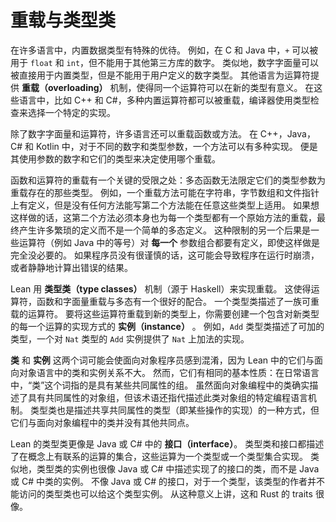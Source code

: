 <!--
# Overloading and Type Classes
-->

# 重载与类型类

<!--
In many languages, the built-in datatypes get special treatment.
For example, in C and Java, `+` can be used to add `float`s and `int`s, but not arbitrary-precision numbers from a third-party library.
Similarly, numeric literals can be used directly for the built-in types, but not for user-defined number types.
Other languages provide an _overloading_ mechanism for operators, where the same operator can be given a meaning for a new type.
In these languages, such as C++ and C#, a wide variety of built-in operators can be overloaded, and the compiler uses the type checker to select a particular implementation.
-->

在许多语言中，内置数据类型有特殊的优待。
例如，在 C 和 Java 中，`+` 可以被用于 `float` 和 `int`，但不能用于其他第三方库的数字。
类似地，数字字面量可以被直接用于内置类型，但是不能用于用户定义的数字类型。
其他语言为运算符提供 **重载（overloading）** 机制，使得同一个运算符可以在新的类型有意义。
在这些语言中，比如 C++ 和 C#，多种内置运算符都可以被重载，编译器使用类型检查来选择一个特定的实现。

<!--
In addition to numeric literals and operators, many languages allow overloading of functions or methods.
In C++, Java, C# and Kotlin, multiple implementations of a method are allowed, with differing numbers and types of arguments.
The compiler uses the number of arguments and their types to determine which overload was intended.
-->

除了数字字面量和运算符，许多语言还可以重载函数或方法。
在 C++，Java，C# 和 Kotlin 中，对于不同的数字和类型参数，一个方法可以有多种实现。
便是其使用参数的数字和它们的类型来决定使用哪个重载。

<!--
Function and operator overloading has a key limitation: polymorphic functions can't restrict their type arguments to types for which a given overload exists.
For example, an overloaded method might be defined for strings, byte arrays, and file pointers, but there's no way to write a second method that works for any of these.
Instead, this second method must itself be overloaded for each type that has an overload of the original method, resulting in many boilerplate definitions instead of a single polymorphic definition.
Another consequence of this restriction is that some operators (such as equality in Java) end up being defined for _every_ combination of arguments, even when it is not necessarily sensible to do so.
If programmers are not very careful, this can lead to programs that crash at runtime or silently compute an incorrect result.
-->

函数和运算符的重载有一个关键的受限之处：多态函数无法限定它们的类型参数为重载存在的那些类型。
例如，一个重载方法可能在字符串，字节数组和文件指针上有定义，但是没有任何方法能写第二个方法能在任意这些类型上适用。
如果想这样做的话，这第二个方法必须本身也为每一个类型都有一个原始方法的重载，最终产生许多繁琐的定义而不是一个简单的多态定义。
这种限制的另一个后果是一些运算符（例如 Java 中的等号）对 **每一个** 参数组合都要有定义，即使这样做是完全没必要的。
如果程序员没有很谨慎的话，这可能会导致程序在运行时崩溃，或者静静地计算出错误的结果。

<!--
Lean implements overloading using a mechanism called _type classes_, pioneered in Haskell, that allows overloading of operators, functions, and literals in a manner that works well with polymorphism.
A type class describes a collection of overloadable operations.
To overload these operations for a new type, an _instance_ is created that contains an implementation of each operation for the new type.
For example, a type class named `Add` describes types that allow addition, and an instance of `Add` for `Nat` provides an implementation of addition for `Nat`.
-->

Lean 用 **类型类（type classes）** 机制（源于 Haskell）来实现重载。
这使得运算符，函数和字面量重载与多态有一个很好的配合。
一个类型类描述了一族可重载的运算符。
要将这些运算符重载到新的类型上，你需要创建一个包含对新类型的每一个运算的实现方式的 **实例（instance）** 。
例如，`Add` 类型类描述了可加的类型，一个对 `Nat` 类型的 `Add` 实例提供了 `Nat` 上加法的实现。

<!--
The terms _class_ and _instance_ can be confusing for those who are used to object-oriented languages, because they are not closely related to classes and instances in object-oriented languages.
However, they do share common roots: in everyday language, the term "class" refers to a group that shares some common attributes.
While classes in object-oriented programming certainly describe groups of objects with common attributes, the term additionally refers to a specific mechanism in a programming language for describing such a group.
Type classes are also a means of describing types that share common attributes (namely, implementations of certain operations), but they don't really have anything else in common with classes as found in object-oriented programming.
-->

**类** 和 **实例** 这两个词可能会使面向对象程序员感到混淆，因为 Lean 中的它们与面向对象语言中的类和实例关系不大。
然而，它们有相同的基本性质：在日常语言中，“类”这个词指的是具有某些共同属性的组。
虽然面向对象编程中的类确实描述了具有共同属性的对象组，但该术语还指代描述此类对象组的特定编程语言机制。
类型类也是描述共享共同属性的类型（即某些操作的实现）的一种方式，但它们与面向对象编程中的类并没有其他共同点。

<!--
A Lean type class is much more analogous to a Java or C# _interface_.
Both type classes and interfaces describe a conceptually related set of operations that are implemented for a type or collection of types.
Similarly, an instance of a type class is akin to the code in a Java or C# class that is prescribed by the implemented interfaces, rather than an instance of a Java or C# class.
Unlike Java or C#'s interfaces, types can be given instances for type classes that the author of the type does not have access to.
In this way, they are very similar to Rust traits.
-->

Lean 的类型类更像是 Java 或 C# 中的 **接口（interface）**。
类型类和接口都描述了在概念上有联系的运算的集合，这些运算为一个类型或一个类型集合实现。
类似地，类型类的实例也很像 Java 或 C# 中描述实现了的接口的类，而不是 Java 或 C# 中类的实例。
不像 Java 或 C# 的接口，对于一个类型，该类型的作者并不能访问的类型类也可以给这个类型实例。
从这种意义上讲，这和 Rust 的 traits 很像。





